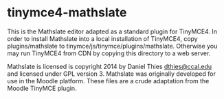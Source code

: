 tinymce4-mathslate
==================

This is the Mathslate editor adapted as a standard plugin for TinyMCE4. In
order to install Mathslate into a local installation of TinyMCE4, copy
plugins/mathslate to tinymce/js/tinymce/plugins/mathslate.  Otherwise you
may run TinyMCE4 from CDN by copying this directory to a web server. 

Mathslate is licensed is copyright 2014 by Daniel Thies <dthies@ccal.edu>
and licensed under GPL version 3. Mathslate was originally developed
for use in the Moodle platform.  These files are a crude adaptation from
the Moodle TinyMCE plugin.
